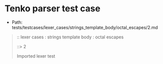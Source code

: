 # Tenko parser test case

- Path: tests/testcases/lexer_cases/strings_template_body/octal_escapes/2.md

> :: lexer cases : strings template body : octal escapes
>
> ::> 2
>
> Imported lexer test
>
> <template body> octal escape illegal in strict mode

## Input

`````js
`${"-->"}\1${"<--"}`
`````

## Output

_Note: the whole output block is auto-generated. Manual changes will be overwritten!_

Below follow outputs in four parsing modes: sloppy mode, strict mode script goal, module goal, web compat mode (always sloppy).

Note that the output parts are auto-generated by the test runner to reflect actual result.

### Sloppy mode

Parsed with script goal and as if the code did not start with strict mode header.

`````
throws: Parser error!
  Template contained an illegal escape, these are only allowed in _tagged_ templates in >=ES2018

`${"-->"}\1${"<--"}`
        ^^^^^------- error
`````

### Strict mode

Parsed with script goal but as if it was starting with `"use strict"` at the top.

_Output same as sloppy mode._

### Module goal

Parsed with the module goal.

_Output same as sloppy mode._

### Web compat mode

Parsed in sloppy script mode but with the web compat flag enabled.

_Output same as sloppy mode._
